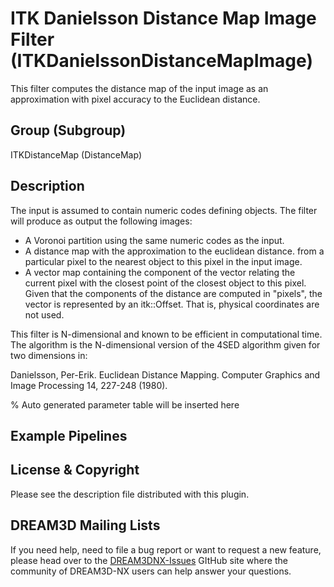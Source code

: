 # ITK Danielsson Distance Map Image Filter (ITKDanielssonDistanceMapImage)

This filter computes the distance map of the input image as an approximation with pixel accuracy to the Euclidean distance.

## Group (Subgroup)

ITKDistanceMap (DistanceMap)

## Description

The input is assumed to contain numeric codes defining objects. The filter will produce as output the following images:

- A Voronoi partition using the same numeric codes as the input.
- A distance map with the approximation to the euclidean distance. from a particular pixel to the nearest object to this pixel in the input image.
- A vector map containing the component of the vector relating the current pixel with the closest point of the closest object to this pixel. Given that the components of the distance are computed in "pixels", the vector is represented by an itk::Offset. That is, physical coordinates are not used.

This filter is N-dimensional and known to be efficient in computational time. The algorithm is the N-dimensional version of the 4SED algorithm given for two dimensions in:

Danielsson, Per-Erik. Euclidean Distance Mapping. Computer Graphics and Image Processing 14, 227-248 (1980).

% Auto generated parameter table will be inserted here

## Example Pipelines

## License & Copyright

Please see the description file distributed with this plugin.

## DREAM3D Mailing Lists

If you need help, need to file a bug report or want to request a new feature, please head over to the [DREAM3DNX-Issues](https://github.com/BlueQuartzSoftware/DREAM3DNX-Issues/discussions) GItHub site where the community of DREAM3D-NX users can help answer your questions.
